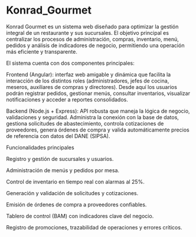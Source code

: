 # Konrad_Gourmet
Konrad Gourmet es un sistema web diseñado para optimizar la gestión integral de un restaurante y sus sucursales. El objetivo principal es centralizar los procesos de administración, compras, inventario, menú, pedidos y análisis de indicadores de negocio, permitiendo una operación más eficiente y transparente.

El sistema cuenta con dos componentes principales:

Frontend (Angular): interfaz web amigable y dinámica que facilita la interacción de los distintos roles (administradores, jefes de cocina, meseros, auxiliares de compras y directores). Desde aquí los usuarios podrán registrar pedidos, gestionar menús, consultar inventarios, visualizar notificaciones y acceder a reportes consolidados.

Backend (Node.js + Express): API robusta que maneja la lógica de negocio, validaciones y seguridad. Administra la conexión con la base de datos, gestiona solicitudes de abastecimiento, controla cotizaciones de proveedores, genera órdenes de compra y valida automáticamente precios de referencia con datos del DANE (SIPSA).

Funcionalidades principales

Registro y gestión de sucursales y usuarios.

Administración de menús y pedidos por mesa.

Control de inventario en tiempo real con alarmas al 25%.

Generación y validación de solicitudes y cotizaciones.

Emisión de órdenes de compra a proveedores confiables.

Tablero de control (BAM) con indicadores clave del negocio.

Registro de promociones, trazabilidad de operaciones y errores críticos.
